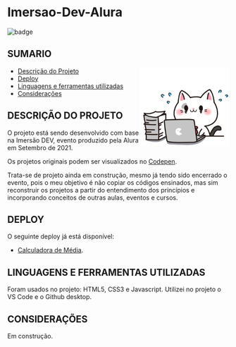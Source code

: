 # Imersao-Dev-Alura

<img src="https://img.shields.io/badge/STATUS-Developing-red" alt="badge"/>

## SUMARIO

<img align="right" src="./busycat.gif" alt="screenshot do deploy" width="40%"/>

   * [Descrição do Projeto](#DESCRIÇÃO-DO-PROJETO)
   * [Deploy](#DEPLOY)
   * [Linguagens e ferramentas utilizadas](#LINGUAGENS-E-FERRAMENTAS-UTILIZADAS)
   * [Considerações](#CONSIDERAÇÕES)

## DESCRIÇÃO DO PROJETO

O projeto está sendo desenvolvido com base na Imersão DEV, evento produzido pela Alura em Setembro de 2021.

Os projetos originais podem ser visualizados no <a target="_blank" href="https://codepen.io/imersao-dev">Codepen</a>.

Trata-se de projeto ainda em construção, mesmo já tendo sido encerrado o evento, pois o meu objetivo é não copiar os códigos ensinados, mas sim reconstruir os projetos a partir do entendimento dos princípios e incorporando conceitos de outras aulas, eventos e cursos. 

## DEPLOY

O seguinte deploy já está disponível:

- <a target="_blank" href="https://nairacirino.github.io/NLW-Heat-Rocketseat/">Calculadora de Média</a>.

## LINGUAGENS E FERRAMENTAS UTILIZADAS

Foram usados no projeto: HTML5, CSS3 e Javascript. Utilizei no projeto o VS Code e o Github desktop. 

## CONSIDERAÇÕES

Em construção.

